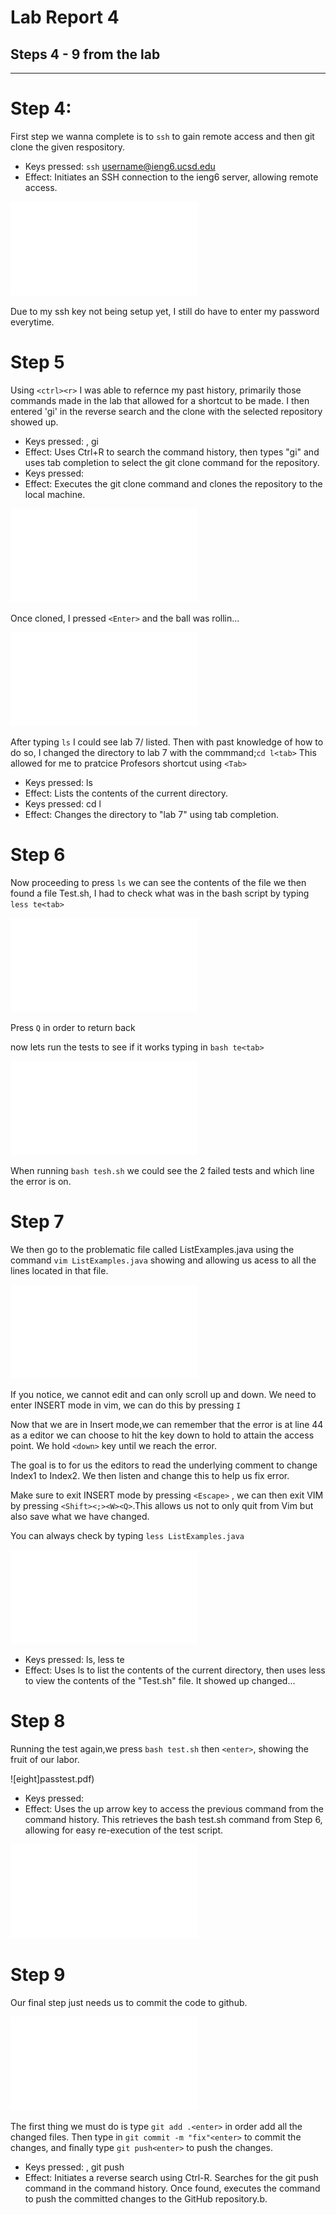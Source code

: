 
# Lab Report 4 

## Steps 4 - 9 from the lab 
---
# Step 4: 

First step we wanna complete is to `ssh` to gain remote access and then git clone the given respository.
- Keys pressed: `ssh` username@ieng6.ucsd.edu<enter>
- Effect: Initiates an SSH connection to the ieng6 server, allowing remote access.

 ![image](sshentry.pdf)


Due to my ssh key not being setup yet, I still do have to enter my password everytime.

# Step 5 
 
Using `<ctrl><r>` I was able to refernce my past history, primarily those commands made in the lab that allowed for a shortcut to be made. I then entered 'gi' in the reverse search and the clone with the selected repository showed up.
- Keys pressed: <ctrl><r>, gi<tab>
- Effect: Uses Ctrl+R to search the command history, then types "gi" and uses tab completion to select the git clone command for the repository.
- Keys pressed: <enter>
- Effect: Executes the git clone command and clones the repository to the local machine.

![Secnd](gitclone.pdf)

Once cloned, I pressed `<Enter>` and the ball was rollin...

![Third?](gitclone2.pdf)

After typing `ls` I could see lab 7/ listed. Then with past knowledge of how to do so, I changed the directory to lab 7 with the commmand;`cd l<tab>` This allowed for me to pratcice Profesors shortcut using `<Tab>`
- Keys pressed: ls
- Effect: Lists the contents of the current directory.
- Keys pressed: cd l<tab>
- Effect: Changes the directory to "lab 7" using tab completion.

# Step 6

Now proceeding to press `ls` we can see the contents of the file we then found a file Test.sh, I had to check what was in the bash script by typing `less te<tab>`

![four](lsoption.pdf)

Press `Q` in order to return back

now lets run the tests to see if it works 
typing in `bash te<tab>`

![five](2testsfailed.pdf)

When running `bash tesh.sh` we could see the 2 failed tests and which line the error is on.

# Step 7

We then go to the problematic file called ListExamples.java using the command `vim ListExamples.java` showing and allowing us acess to all the lines located in that file.

![six](javafile.pdf)

If you notice, we cannot edit and can only scroll up and down. We need to enter INSERT mode in vim, we can do this by pressing `I`

Now that we are in Insert mode,we can remember that the error is at line 44 as a editor we can choose to hit the key down to hold to attain the access point. We hold `<down>` key until we reach the error.

The goal is to for us the editors to read the underlying comment to change Index1 to Index2. We then listen and change this to help us fix error.

Make sure to exit INSERT mode by pressing `<Escape>` , we can then exit VIM by pressing `<Shift><;><W><Q>`.This allows us not to only quit from Vim but also save what we have changed.

 You can always check by typing `less ListExamples.java`

![seven](checktosee.pdf)
- Keys pressed: ls, less te<tab>
- Effect: Uses ls to list the contents of the current directory, then uses less to view the contents of the "Test.sh" file.
It showed up changed...

# Step 8

Running the test again,we press `bash test.sh` then `<enter>`, showing the fruit of our labor. 

![eight]passtest.pdf)
- Keys pressed: <up><up><up><up><enter>
- Effect: Uses the up arrow key to access the previous command from the command history. This retrieves the bash test.sh command from Step 6, allowing for easy re-execution of the test script.

![nine](passtest.pdf)

# Step 9

Our final step just needs us to commit the code to github.

![Ten](pushtogit.pdf)

The first thing we must do is type `git add .<enter>` in order add all the changed files. Then type in `git commit -m "fix"<enter>` to commit the changes, and finally type `git push<enter>` to push the changes.
- Keys pressed: <ctrl><r>, git push<enter>
- Effect: Initiates a reverse search using Ctrl-R. Searches for the git push command in the command history. Once found, executes the command to push the committed changes to the GitHub repository.b.

